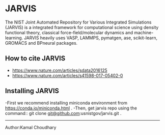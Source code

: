 JARVIS 
=====

The NIST Joint Automated Repository for Various Integrated Simulations (JARVIS) is a integrated framework for computational science using density functional theory,
classical force-field/molecular dynamics and machine-learning. JARVIS heavily uses VASP, LAMMPS, 
pymatgen, ase, scikit-learn, GROMACS and BPneural packages.

How to cite JARVIS 
-----------------
- https://www.nature.com/articles/sdata2016125
- https://www.nature.com/articles/s41598-017-05402-0


Installing JARVIS
-----------------
-First we recommend installing miniconda environment from https://conda.io/miniconda.html .
-Then, get jarvis repo using the command::
                   git clone git@github.com:usnistgov/jarvis.git .


-----------------
Author:Kamal Choudhary
